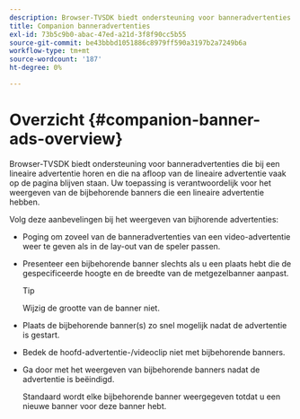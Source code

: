 ```yaml
---
description: Browser-TVSDK biedt ondersteuning voor banneradvertenties die bij een lineaire advertentie horen en die na afloop van de lineaire advertentie vaak op de pagina blijven staan. Uw toepassing is verantwoordelijk voor het weergeven van de bijbehorende banners die een lineaire advertentie hebben.
title: Companion banneradvertenties
exl-id: 73b5c9b0-abac-47ed-a21d-3f8f90cc5b55
source-git-commit: be43bbbd1051886c8979ff590a3197b2a7249b6a
workflow-type: tm+mt
source-wordcount: '187'
ht-degree: 0%

---
```


# Overzicht {#companion-banner-ads-overview}

Browser-TVSDK biedt ondersteuning voor banneradvertenties die bij een lineaire advertentie horen en die na afloop van de lineaire advertentie vaak op de pagina blijven staan. Uw toepassing is verantwoordelijk voor het weergeven van de bijbehorende banners die een lineaire advertentie hebben.

Volg deze aanbevelingen bij het weergeven van bijhorende advertenties:

* Poging om zoveel van de banneradvertenties van een video-advertentie weer te geven als in de lay-out van de speler passen.
* Presenteer een bijbehorende banner slechts als u een plaats hebt die de gespecificeerde hoogte en de breedte van de metgezelbanner aanpast.

   >[!TIP]
   >
   >Wijzig de grootte van de banner niet.

* Plaats de bijbehorende banner(s) zo snel mogelijk nadat de advertentie is gestart.
* Bedek de hoofd-advertentie-/videoclip niet met bijbehorende banners.
* Ga door met het weergeven van bijbehorende banners nadat de advertentie is beëindigd.

   Standaard wordt elke bijbehorende banner weergegeven totdat u een nieuwe banner voor deze banner hebt.
